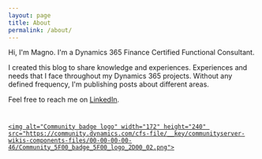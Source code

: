 ```yaml
---
layout: page
title: About
permalink: /about/
---
```

Hi, I'm Magno. I'm a Dynamics 365 Finance Certified Functional Consultant. 

I created this blog to share knowledge and experiences. Experiences and needs that I face throughout my Dynamics 365 projects. Without any defined frequency, I'm publishing posts about different areas.

Feel free to reach me on <a href="https://www.linkedin.com/in/magnomgp/" rel="nofollow noopener noreferrer me"><i class="fab fa-fw fa-linkedin" aria-hidden="true"></i><span class="label">LinkedIn</span></a>. 

# <a href="https://community.dynamics.com/" title="">
    <img alt="Community badge logo" width="172" height="240" src="https://community.dynamics.com/cfs-file/__key/communityserver-wikis-components-files/00-00-00-00-46/Community_5F00_badge_5F00_logo_2D00_02.png">
</a>